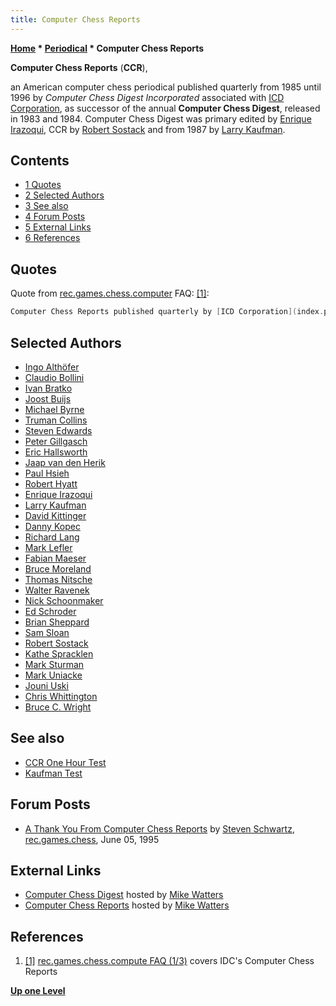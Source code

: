 ```yaml
---
title: Computer Chess Reports
---
```

**[Home](Home "Home") * [Periodical](Periodical "Periodical") * Computer Chess Reports**

**Computer Chess Reports** (**CCR**),

an American computer chess periodical published quarterly from 1985 until 1996 by *Computer Chess Digest Incorporated* associated with [ICD Corporation](index.php?title=ICD_Corporation&action=edit&redlink=1 "ICD Corporation (page does not exist)"), as successor of the annual **Computer Chess Digest**, released in 1983 and 1984. Computer Chess Digest was primary edited by [Enrique Irazoqui](Enrique_Irazoqui "Enrique Irazoqui"), CCR by [Robert Sostack](index.php?title=Robert_Sostack&action=edit&redlink=1 "Robert Sostack (page does not exist)") and from 1987 by [Larry Kaufman](Larry_Kaufman "Larry Kaufman").

## Contents

- [1 Quotes](#quotes)
- [2 Selected Authors](#selected-authors)
- [3 See also](#see-also)
- [4 Forum Posts](#forum-posts)
- [5 External Links](#external-links)
- [6 References](#references)

## Quotes

Quote from [rec.games.chess.computer](Computer_Chess_Forums "Computer Chess Forums") FAQ: <a id="cite-note-1" href="#cite-ref-1">[1]</a>:

```C++
Computer Chess Reports published quarterly by [ICD Corporation](index.php?title=ICD_Corporation&action=edit&redlink=1 "ICD Corporation (page does not exist)"), 21 Walt Whitman Road, Huntington Station, NY 11746.  Phone 800-645-4710.  Subscriptions are $18/year.  Focuses on computer chess, and rates [dedicated chess-playing computers](Dedicated_Chess_Computers "Dedicated Chess Computers") and software. This is worth looking at. 

```

## Selected Authors

- [Ingo Althöfer](Ingo_Alth%C3%B6fer "Ingo Althöfer")
- [Claudio Bollini](Claudio_Bollini "Claudio Bollini")
- [Ivan Bratko](Ivan_Bratko "Ivan Bratko")
- [Joost Buijs](Joost_Buijs "Joost Buijs")
- [Michael Byrne](Michael_Byrne "Michael Byrne")
- [Truman Collins](Truman_Collins "Truman Collins")
- [Steven Edwards](Steven_Edwards "Steven Edwards")
- [Peter Gillgasch](Peter_Gillgasch "Peter Gillgasch")
- [Eric Hallsworth](Eric_Hallsworth "Eric Hallsworth")
- [Jaap van den Herik](Jaap_van_den_Herik "Jaap van den Herik")
- [Paul Hsieh](Paul_Hsieh "Paul Hsieh")
- [Robert Hyatt](Robert_Hyatt "Robert Hyatt")
- [Enrique Irazoqui](Enrique_Irazoqui "Enrique Irazoqui")
- [Larry Kaufman](Larry_Kaufman "Larry Kaufman")
- [David Kittinger](David_Kittinger "David Kittinger")
- [Danny Kopec](Danny_Kopec "Danny Kopec")
- [Richard Lang](Richard_Lang "Richard Lang")
- [Mark Lefler](Mark_Lefler "Mark Lefler")
- [Fabian Maeser](Fabian_M%C3%A4ser "Fabian Mäser")
- [Bruce Moreland](Bruce_Moreland "Bruce Moreland")
- [Thomas Nitsche](Thomas_Nitsche "Thomas Nitsche")
- [Walter Ravenek](Walter_Ravenek "Walter Ravenek")
- [Nick Schoonmaker](index.php?title=Nick_Schoonmaker&action=edit&redlink=1 "Nick Schoonmaker (page does not exist)")
- [Ed Schroder](Ed_Schroder "Ed Schroder")
- [Brian Sheppard](Brian_Sheppard "Brian Sheppard")
- [Sam Sloan](Sam_Sloan "Sam Sloan")
- [Robert Sostack](index.php?title=Robert_Sostack&action=edit&redlink=1 "Robert Sostack (page does not exist)")
- [Kathe Spracklen](Kathe_Spracklen "Kathe Spracklen")
- [Mark Sturman](Mark_Sturman "Mark Sturman")
- [Mark Uniacke](Mark_Uniacke "Mark Uniacke")
- [Jouni Uski](Jouni_Uski "Jouni Uski")
- [Chris Whittington](Chris_Whittington "Chris Whittington")
- [Bruce C. Wright](Bruce_Wright "Bruce Wright")

## See also

- [CCR One Hour Test](CCR_One_Hour_Test "CCR One Hour Test")
- [Kaufman Test](Kaufman_Test "Kaufman Test")

## Forum Posts

- [A Thank You From Computer Chess Reports](https://groups.google.com/d/msg/rec.games.chess/kGruDcISu7M/IQHDGrpXaxoJ) by [Steven Schwartz](Steven_Schwartz "Steven Schwartz"), [rec.games.chess](Computer_Chess_Forums "Computer Chess Forums"), June 05, 1995

## External Links

- [Computer Chess Digest](http://www.chesscomputeruk.com/html/computer_chess_digest.html) hosted by [Mike Watters](Mike_Watters "Mike Watters")
- [Computer Chess Reports](http://www.chesscomputeruk.com/html/computer_chess_reports.html) hosted by [Mike Watters](Mike_Watters "Mike Watters")

## References

1. <a id="cite-ref-1" href="#cite-note-1">[1]</a> [rec.games.chess.compute FAQ (1/3)](http://www.faqs.org/faqs/games/chess/computer/part1/) covers IDC's Computer Chess Reports

**[Up one Level](Periodical "Periodical")**

